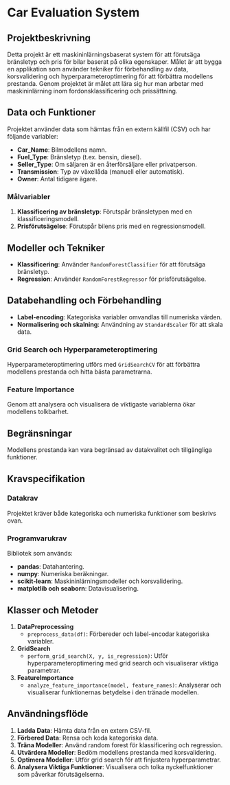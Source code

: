 # Car Evaluation System

## Projektbeskrivning
Detta projekt är ett maskininlärningsbaserat system för att förutsäga bränsletyp och pris för bilar baserat på olika egenskaper. Målet är att bygga en applikation som använder tekniker för förbehandling av data, korsvalidering och hyperparameteroptimering för att förbättra modellens prestanda. Genom projektet är målet att lära sig hur man arbetar med maskininlärning inom fordonsklassificering och prissättning.

## Data och Funktioner
Projektet använder data som hämtas från en extern källfil (CSV) och har följande variabler:

- **Car_Name**: Bilmodellens namn.
- **Fuel_Type**: Bränsletyp (t.ex. bensin, diesel).
- **Seller_Type**: Om säljaren är en återförsäljare eller privatperson.
- **Transmission**: Typ av växellåda (manuell eller automatisk).
- **Owner**: Antal tidigare ägare.

### Målvariabler
1. **Klassificering av bränsletyp**: Förutspår bränsletypen med en klassificeringsmodell.
2. **Prisförutsägelse**: Förutspår bilens pris med en regressionsmodell.

## Modeller och Tekniker
- **Klassificering**: Använder `RandomForestClassifier` för att förutsäga bränsletyp.
- **Regression**: Använder `RandomForestRegressor` för prisförutsägelse.

## Databehandling och Förbehandling
- **Label-encoding**: Kategoriska variabler omvandlas till numeriska värden.
- **Normalisering och skalning**: Användning av `StandardScaler` för att skala data.

### Grid Search och Hyperparameteroptimering
Hyperparameteroptimering utförs med `GridSearchCV` för att förbättra modellens prestanda och hitta bästa parametrarna.

### Feature Importance
Genom att analysera och visualisera de viktigaste variablerna ökar modellens tolkbarhet.

## Begränsningar
Modellens prestanda kan vara begränsad av datakvalitet och tillgängliga funktioner.

## Kravspecifikation
### Datakrav
Projektet kräver både kategoriska och numeriska funktioner som beskrivs ovan.

### Programvarukrav
Bibliotek som används:
- **pandas**: Datahantering.
- **numpy**: Numeriska beräkningar.
- **scikit-learn**: Maskininlärningsmodeller och korsvalidering.
- **matplotlib och seaborn**: Datavisualisering.

## Klasser och Metoder
1. **DataPreprocessing**
   - `preprocess_data(df)`: Förbereder och label-encodar kategoriska variabler.
2. **GridSearch**
   - `perform_grid_search(X, y, is_regression)`: Utför hyperparameteroptimering med grid search och visualiserar viktiga parametrar.
3. **FeatureImportance**
   - `analyze_feature_importance(model, feature_names)`: Analyserar och visualiserar funktionernas betydelse i den tränade modellen.

## Användningsflöde
1. **Ladda Data**: Hämta data från en extern CSV-fil.
2. **Förbered Data**: Rensa och koda kategoriska data.
3. **Träna Modeller**: Använd random forest för klassificering och regression.
4. **Utvärdera Modeller**: Bedöm modellens prestanda med korsvalidering.
5. **Optimera Modeller**: Utför grid search för att finjustera hyperparametrar.
6. **Analysera Viktiga Funktioner**: Visualisera och tolka nyckelfunktioner som påverkar förutsägelserna.

